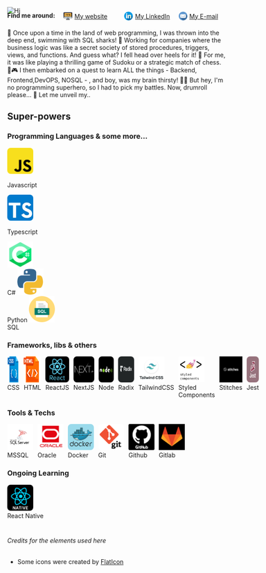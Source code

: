 ![Hi](./Imgs/Hi.gif)
<div style='display:flex; flex-wrap:wrap;gap:20px;margin-top:-20px; margin-bottom: 20px'>
  <strong>Find me around: </strong>
  <a href='https://fullstacker.com.br' style='display: flex;align-items:center; gap:5px; min-width:120px;'>
    <img src='./Imgs/local-na-rede-internet.png' style='width:20px;height:20px;' alt='HTML Logo'/>
    My website
  </a>

  <a href='https://linkedin.com/in/victor-kajiyama' style='display: flex;align-items:center; gap:5px'>
    <img src='./Imgs/linkedin.png' style='width:20px;height:20px;' alt='linkedin Logo'/>
    My LinkedIn
  </a>

  <a href='mailto:victor.kajiyama@gmail.com' style='display: flex;align-items:center; gap:5px'>
    <img src='./Imgs/email.png' style='width:20px;height:20px;' alt='email Logo'/>
    My E-mail
  </a>
</div>
🚀 Once upon a time in the land of web programming, I was thrown into the deep end, swimming with SQL sharks! 🦈 Working for companies where the business logic was like a secret society of stored procedures, triggers, views, and functions. And guess what? I fell head over heels for it! 🥰 For me, it was like playing a thrilling game of Sudoku or a strategic match of chess. 🎲🎮 I then embarked on a quest to learn ALL the things - Backend, Frontend,DevOPS, NOSQL - , and boy, was my brain thirsty! 🧠💦 But hey, I'm no programming superhero, so I had to pick my battles. Now, drumroll please... 🥁 Let me unveil my..

## Super-powers
### Programming Languages & some more...


  <span>
    <img src='./Imgs/Stacks/javascript.jpg' style='width:60px;height:60px; border-radius:8px;' alt='Javascript Logo'/>
    <p>Javascript</p>
  </span>
    
  
  <span>
    <img src='./Imgs/Stacks/typescript.jpg' style='width:60px;height:60px;border-radius:8px;' alt='Typescript Logo'/>
    <p>Typescript</p>
  </span>
  <span>
    <img src='./Imgs/Stacks/dotnet.png' style='width:60px;height:60px;' alt='C# Logo'/>
    <br>C#
  </span>
  <span>
    <img src='./Imgs/Stacks/python.png' style='width:60px;height:60px;' alt='Python Logo'/>
    <br>Python
  </span>
  <span>
    <img src='./Imgs/Stacks/sql.png' style='width:60px;height:60px;' alt='SQL Logo'/><br>
    SQL
  </span>


### Frameworks, libs & others
<div style='display:flex; gap:10px'>
  <div>
    <img src='./Imgs/Stacks/css.png' style='width:60px;height:60px;' alt='CSS Logo'/><br>
    CSS
  </div>
  <div>
    <img src='./Imgs/Stacks/html.png' style='width:60px;height:60px;' alt='HTML Logo'/><br>
    HTML
  </div>
  <div>
    <img src='./Imgs/Stacks/react.jpg' style='width:60px;height:60px;border-radius:8px;' alt='React Logo'/><br>
    ReactJS
  </div>
  <div>
    <img src='./Imgs/Stacks/nextjs.jpg' style='width:60px;height:60px;border-radius:8px;' alt='NextJS Logo'/><br>
    NextJS
  </div>
  <div>
    <img src='./Imgs/Stacks/node.png' style='width:60px;height:60px;border-radius:8px;' alt='Node Logo'/><br>
    Node
  </div>
  <div>
    <img src='./Imgs/Stacks/radix.png' style='width:60px;height:60px;border-radius:8px;' alt='Radix Logo'/><br>
    Radix
  </div>
  <div>
    <img src='./Imgs/Stacks/tailwind.jpg' style='width:60px;height:60px;' alt='Tailwind Css logo'/><br>
    TailwindCSS
  </div>
  <div>
    <img src='./Imgs/Stacks/styledComponents.jpg' style='width:60px;height:60px;' alt='Styled Components Logo'/><br>
    Styled<br> Components
  </div>
  <div>
    <img src='./Imgs/Stacks/stitches.jpg' style='width:60px;height:60px;' alt='Stitches Logo'/><br>
    Stitches
  </div>
  <div>
    <img src='./Imgs/Stacks/jest.jpg' style='width:60px;height:60px;border-radius:8px;' alt='Jest Logo'/><br>
    Jest
  </div>
</div>

### Tools & Techs
<div style='display:flex; gap:10px'>
<div>
  <img src='./Imgs/Stacks/sqlServer.png' style='width:60px;height:60px;' alt='sql server Logo'/><br>
  MSSQL
  </div>
  <div>
  <img src='./Imgs/Stacks/oracle.jpg' style='width:60px;height:60px;' alt='Oracle Logo'/><br>
  Oracle
  </div>
  <div>
  <img src='./Imgs/Stacks/Docker.png' style='width:60px;height:60px;border-radius:8px;' alt='Docker Logo' alt='Docker'> 
  <br>Docker
  </div>
  <div>
  <img src='./Imgs/Stacks/git.png' style='width:60px;height:60px;border-radius:8px;' alt='Git'><br>
  Git
  </div>
  <div> 
  <img src='./Imgs/Stacks/github.png' style='width:60px;height:60px;' alt='github logo'/><br>
  Github
  </div>
  <div>
  <img src='./Imgs/Stacks/gitlab.png' style='width:60px;height:60px;' alt='gitlab logo'/><br>
  Gitlab
  </div>
</div>

### Ongoing Learning

  <img src='./Imgs/Stacks/native.png' style='width:60px;height:60px;border-radius:8px;' alt='React Native Logo'/><br>
  React Native


<Footer style='margin-top:40px;'>

  ###### Credits for the elements used here

  
  * Some icons were created by [FlatIcon](https://www.flaticon.com)

</Footer>
